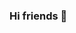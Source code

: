 ### Hi friends 👋

<!--
# Iam Tattari Meghanath

Here are some ideas to get you started:

- 🔭 I have worked on Android Studio.
- 🌱 I'am currently working on OOPS, Developing web applications and Advance DBMS.
- 👯 I'am looking to collab with github
-->

